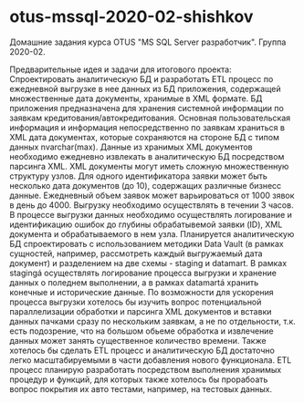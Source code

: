 # otus-mssql-2020-02-shishkov
Домашние задания курса OTUS "MS SQL Server разработчик".
Группа 2020-02.

Предварительные идея и задачи для итогового проекта:
Спроектировать аналитическую БД и разработать ETL процесс по ежедневной выгрузке в нее данных из БД приложения, содержащей множественные дата документы, хранимые в XML формате.
БД приложения предназначена для хранения системной информации по заявкам кредитования/автокредитования. Основная пользовательская информация и информация непосредственно по заявкам храниться в XML дата документах, которые сохраняются на стороне БД с типом данных nvarchar(max).
Данные из хранимых XML документов необходимо ежедневно извлекать в аналитическую БД посредством парсинга XML. XML документы могут иметь сложную множественную структуру узлов. Для одного идентификатора заявки может быть несколько дата документов (до 10), содержащих различные бизнесс данные.
Ежедневный объем заявок может варьироваться от 1000 зявок в день до 4000. Выгрузку необходимо осуществлять в течении 3 часов. В процессе выгрузки данных необходимо осуществлять логирование и идентификацию ошибок до глубины обрабатывемой заявки (ID), XML документа и обрабатываемого в нем узла.
Планируется аналитическую БД спроектировать с использованием методики Data Vault (в рамках сущностей, например, рассмотреть каждый выгружаемый дата документ) и разделением на две схемы - staging и datamart.
В рамках stagingá осуществлять логирование процесса выгрузки и хранение данных о поледнем выполнении, а в рамках datamartá хранить конечные и исторические данные.
По возможности для ускорения процесса выгрузки хотелось бы изучить вопрос потенциальной параллелизации обработки и парсинга XML документов и вставки данных пачками сразу по нескольким заявкам, а не по отдельности, т.к. есть подозрение, что на большом обьеме обработка и извлечение данных может занять существенное количество времени.
Также хотелось бы сделать ETL процесс и аналитическую БД достаточно легко масштабируемыми в части добавления нового функционала.
ETL процесс планирую разработать посредством выполнения хранимых процедур и функций, для которых также хотелось бы прорабоать вопрос покрытия их авто тестами, например, на тестовых данных.
